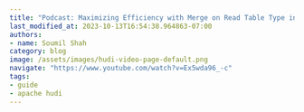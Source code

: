 ```yaml
---
title: "Podcast: Maximizing Efficiency with Merge on Read Table Type in Apache Hudi: Benefits and Use Cases"
last_modified_at: 2023-10-13T16:54:38.964863-07:00
authors:
- name: Soumil Shah
category: blog
image: /assets/images/hudi-video-page-default.png
navigate: "https://www.youtube.com/watch?v=Ex5wda96_-c"
tags:
- guide
- apache hudi
---
```

